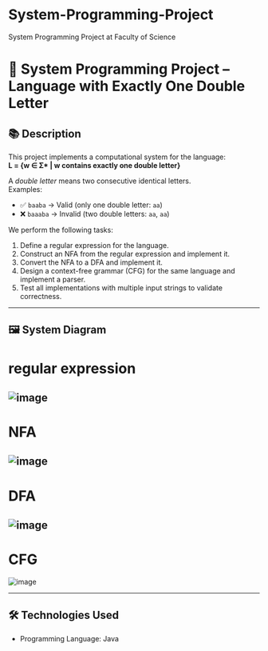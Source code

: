 # System-Programming-Project
System Programming Project at Faculty of Science
# 📘 System Programming Project – Language with Exactly One Double Letter

## 📚 Description

This project implements a computational system for the language:  
**L = {w ∈ Σ\* | w contains exactly one double letter}**

A *double letter* means two consecutive identical letters.  
Examples:
- ✅ `baaba` → Valid (only one double letter: `aa`)
- ❌ `baaaba` → Invalid (two double letters: `aa`, `aa`)

We perform the following tasks:
1. Define a regular expression for the language.
2. Construct an NFA from the regular expression and implement it.
3. Convert the NFA to a DFA and implement it.
4. Design a context-free grammar (CFG) for the same language and implement a parser.
5. Test all implementations with multiple input strings to validate correctness.

---

## 🖼️ System Diagram 

# regular expression
![image](https://github.com/user-attachments/assets/a23f42b4-b64c-4726-8287-37245b27d102)
---
# NFA
![image](https://github.com/user-attachments/assets/fe22f670-53f4-44d0-ae71-276234d3bfad)
---
# DFA
![image](https://github.com/user-attachments/assets/0a294173-7092-41cf-b571-1786f14c93aa)
---
# CFG
![image](https://github.com/user-attachments/assets/6ea2cd9a-c5cc-441d-b3e6-446d3e625c8b)


---

## 🛠️ Technologies Used

- Programming Language: Java






